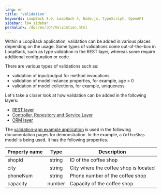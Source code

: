```yaml
---
lang: en
title: 'Validation'
keywords: LoopBack 4.0, LoopBack 4, Node.js, TypeScript, OpenAPI
sidebar: lb4_sidebar
permalink: /doc/en/lb4/Validation.html
---
```


Within a LoopBack application, validation can be added in various places
depending on the usage. Some types of validations come out-of-the-box in
LoopBack, such as type validation in the REST layer, whereas some require
additional configuration or code.

There are various types of validations such as:

- validation of input/output for method invocations
- validation of model instance properties, for example, age < 0
- validation of model collections, for example, uniqueness

Let's take a closer look at how validation can be added in the following layers:

- [REST layer](Validation-REST-layer.md)
- [Controller, Repository and Service Layer](Validation-controller-layer.md)
- [ORM layer](Validation-ORM-layer.md)

The
[validation-app example application](https://github.com/strongloop/loopback-next/blob/master/examples/validation-app)
is used in the following documentation pages for demonstration. In the example,
a `CoffeeShop` model is being used. It has the following properties.

| Property name |  Type  | Description                           |
| ------------- | :----: | ------------------------------------- |
| shopId        | string | ID of the coffee shop                 |
| city          | string | City where the coffee shop is located |
| phoneNum      | string | Phone number of the coffee shop       |
| capacity      | number | Capacity of the coffee shop           |
